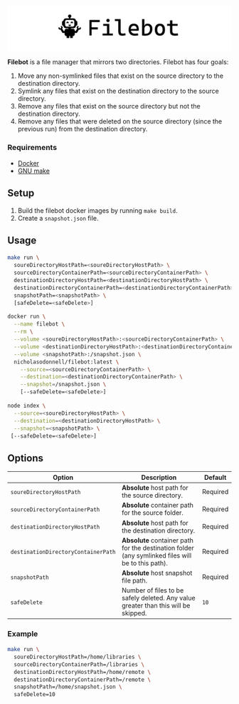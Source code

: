 <img src="logo/banner.png" />

**Filebot** is a file manager that mirrors two directories. Filebot has four goals:
1. Move any non-symlinked files that exist on the source directory to the destination directory.
2. Symlink any files that exist on the destination directory to the source directory.
3. Remove any files that exist on the source directory but not the destination directory.
4. Remove any files that were deleted on the source directory (since the previous run) from the destination directory.

### Requirements

- [Docker](https://www.docker.com/get-started)
- [GNU make](https://www.gnu.org/software/make/)

## Setup

1. Build the filebot docker images by running `make build`.
2. Create a `snapshot.json` file.

## Usage

```bash
make run \
  soureDirectoryHostPath=<soureDirectoryHostPath> \
  sourceDirectoryContainerPath=<sourceDirectoryContainerPath> \
  destinationDirectoryHostPath=<destinationDirectoryHostPath> \
  destinationDirectoryContainerPath=<destinationDirectoryContainerPath> \
  snapshotPath=<snapshotPath> \
  [safeDelete=<safeDelete>]
```

```bash
docker run \
  --name filebot \
  --rm \
  --volume <soureDirectoryHostPath>:<sourceDirectoryContainerPath> \
  --volume <destinationDirectoryHostPath>:<destinationDirectoryContainerPath> \
  --volume <snapshotPath>:/snapshot.json \
  nicholasodonnell/filebot:latest \
    --source=<sourceDirectoryContainerPath> \
    --destination=<destinationDirectoryContainerPath> \
    --snapshot=/snapshot.json \
    [--safeDelete=<safeDelete>]
```

```bash
node index \
  --source=<soureDirectoryHostPath> \
  --destination=<destinationDirectoryHostPath> \
  --snapshot=<snapshotPath> \
 [--safeDelete=<safeDelete>]
```

## Options

| Option                              | Description                                                                                        | Default  |
| ----------------------------------- | -------------------------------------------------------------------------------------------------- | -------- |
| `soureDirectoryHostPath`            | **Absolute** host path for the source directory.                                                   | Required |
| `sourceDirectoryContainerPath`      | **Absolute** container path for the source folder.                                                 | Required |
| `destinationDirectoryHostPath`      | **Absolute** host path for the destination directory.                                              | Required |
| `destinationDirectoryContainerPath` | **Absolute** container path for the destination folder (any symlinked files will be to this path). | Required |
| `snapshotPath`                      | **Absolute** host snapshot file path.                                                              | Required |
| `safeDelete`                        | Number of files to be safely deleted. Any value greater than this will be skipped.                 | `10`     |

### Example

```bash
make run \
  soureDirectoryHostPath=/home/libraries \
  sourceDirectoryContainerPath=/libraries \
  destinationDirectoryHostPath=/home/remote \
  destinationDirectoryContainerPath=/remote \
  snapshotPath=/home/snapshot.json \
  safeDelete=10
```
